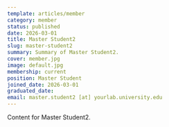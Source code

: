 ```yaml
---
template: articles/member
category: member
status: published
date: 2026-03-01
title: Master Student2
slug: master-student2
summary: Summary of Master Student2.
cover: member.jpg
image: default.jpg
membership: current
position: Master Student
joined_date: 2026-03-01
graduated_date:
email: master.student2 [at] yourlab.university.edu
---
```


Content for Master Student2.
